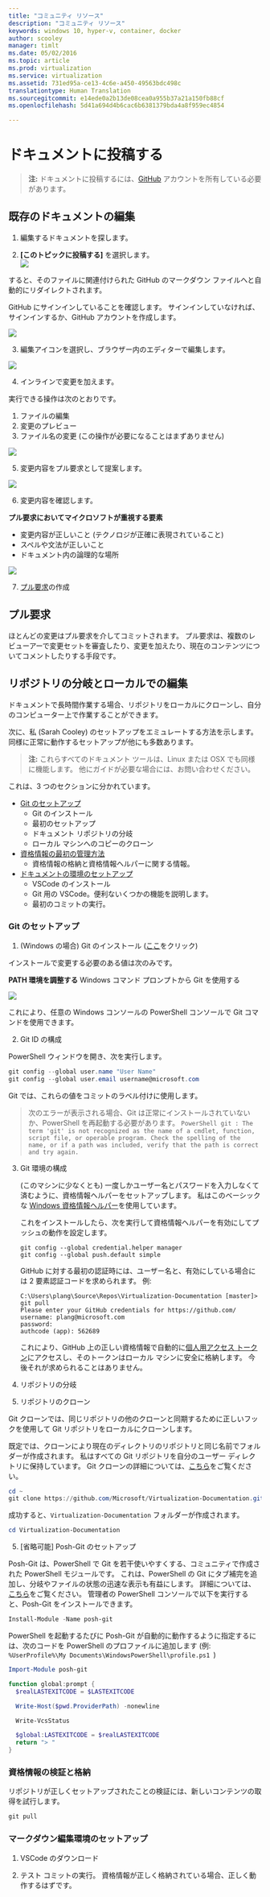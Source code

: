 ```yaml
---
title: "コミュニティ リソース"
description: "コミュニティ リソース"
keywords: windows 10, hyper-v, container, docker
author: scooley
manager: timlt
ms.date: 05/02/2016
ms.topic: article
ms.prod: virtualization
ms.service: virtualization
ms.assetid: 731ed95a-ce13-4c6e-a450-49563bdc498c
translationtype: Human Translation
ms.sourcegitcommit: e14ede0a2b13de08cea0a955b37a21a150fb88cf
ms.openlocfilehash: 5d41a694d4b6cac6b6381379bda4a8f959ec4854

---
```


# ドキュメントに投稿する

> **注:** ドキュメントに投稿するには、[GitHub](https://www.github.com) アカウントを所有している必要があります。

## 既存のドキュメントの編集

1. 編集するドキュメントを探します。  

2. **[このトピックに投稿する]** を選択します。  
  ![](media/editDoc.png)
  
  すると、そのファイルに関連付けられた GitHub のマークダウン ファイルへと自動的にリダイレクトされます。
  
  GitHub にサインインしていることを確認します。  サインインしていなければ、サインインするか、GitHub アカウントを作成します。
  
  ![](media/GitHubView.png)
  
3. 編集アイコンを選択し、ブラウザー内のエディターで編集します。
  
  ![](media/GitHubEdit.png)

4. インラインで変更を加えます。
  
  実行できる操作は次のとおりです。
  1. ファイルの編集
  2. 変更のプレビュー
  3. ファイル名の変更 (この操作が必要になることはまずありません)
  
  ![](media/GitHubEditor.png)
  
5. 変更内容をプル要求として提案します。
  
  ![](media/GitHubProposeChange.png)

6. 変更内容を確認します。
  
  **プル要求においてマイクロソフトが重視する要素**  
  * 変更内容が正しいこと (テクノロジが正確に表現されていること)
  * スペルや文法が正しいこと
  * ドキュメント内の論理的な場所
    
  ![](media/GitHubCreatePR.png)

7. [プル要求](contribute_to_docs.md#pull-requests)の作成  

## プル要求

ほとんどの変更はプル要求を介してコミットされます。  プル要求は、複数のレビューアーで変更セットを審査したり、変更を加えたり、現在のコンテンツについてコメントしたりする手段です。


## リポジトリの分岐とローカルでの編集

ドキュメントで長時間作業する場合、リポジトリをローカルにクローンし、自分のコンピューター上で作業することができます。

次に、私 (Sarah Cooley) のセットアップをエミュレートする方法を示します。  同様に正常に動作するセットアップが他にも多数あります。

> **注:** これらすべてのドキュメント ツールは、Linux または OSX でも同様に機能します。  他にガイドが必要な場合には、お問い合わせください。

これは、3 つのセクションに分かれています。
* [Git のセットアップ](contribute_to_docs.md#set-up-git)
  * Git のインストール
  * 最初のセットアップ
  * ドキュメント リポジトリの分岐
  * ローカル マシンへのコピーのクローン
* [資格情報の最初の管理方法](contribute_to_docs.md#validate-and-stash-credentials)
  * 資格情報の格納と資格情報ヘルパーに関する情報。
* [ドキュメントの環境のセットアップ](contribute_to_docs.md#set-up-markdown-editing-environment)
  * VSCode のインストール
  * Git 用の VSCode。便利ないくつかの機能を説明します。
  * 最初のコミットの実行。

### Git のセットアップ

1. (Windows の場合) Git のインストール ([ここ](https://git-for-windows.github.io/)をクリック)

  インストールで変更する必要のある値は次のみです。

  **PATH 環境を調整する** Windows コマンド プロンプトから Git を使用する

  ![](media/GitFromWinCMD.png)

  これにより、任意の Windows コンソールの PowerShell コンソールで Git コマンドを使用できます。

2. Git ID の構成

  PowerShell ウィンドウを開き、次を実行します。

  ``` PowerShell
  git config --global user.name "User Name"
  git config --global user.email username@microsoft.com
  ```

  Git では、これらの値をコミットのラベル付けに使用します。

  > 次のエラーが表示される場合、Git は正常にインストールされていないか、PowerShell を再起動する必要があります。
    ``` PowerShell
    git : The term 'git' is not recognized as the name of a cmdlet, function, script file, or operable program. Check the spelling of the name, or if a path was included, verify that the path is correct and try again.
    ```

3. Git 環境の構成

   (このマシンに少なくとも) 一度しかユーザー名とパスワードを入力しなくて済むように、資格情報ヘルパーをセットアップします。
   私はこのベーシックな [Windows 資格情報ヘルパー](https://github.com/Microsoft/Git-Credential-Manager-for-Windows#download-and-install)を使用しています。

   これをインストールしたら、次を実行して資格情報ヘルパーを有効にしてプッシュの動作を設定します。
   ```
   git config --global credential.helper manager
   git config --global push.default simple
   ```

   GitHub に対する最初の認証時には、ユーザー名と、有効にしている場合には 2 要素認証コードを求められます。
   例:
   ```
   C:\Users\plang\Source\Repos\Virtualization-Documentation [master]> git pull
   Please enter your GitHub credentials for https://github.com/
   username: plang@microsoft.com
   password:
   authcode (app): 562689
   ```
   これにより、GitHub 上の正しい資格情報で自動的に[個人用アクセス トークン](https://github.com/settings/tokens)にアクセスし、そのトークンはローカル マシンに安全に格納します。 今後それが求められることはありません。

4. リポジトリの分岐

5. リポジトリのクローン

  Git クローンでは、同じリポジトリの他のクローンと同期するために正しいフックを使用して Git リポジトリをローカルにクローンします。

  既定では、クローンにより現在のディレクトリのリポジトリと同じ名前でフォルダーが作成されます。  私はすべての Git リポジトリを自分のユーザー ディレクトリに保持しています。  Git クローンの詳細については、[こちら](http://git-scm.com/docs/git-clone)をご覧ください。

  ``` PowerShell
  cd ~
  git clone https://github.com/Microsoft/Virtualization-Documentation.git
  ```

  成功すると、`Virtualization-Documentation` フォルダーが作成されます。

  ``` PowerShell
  cd Virtualization-Documentation
  ```

5. [省略可能] Posh-Git のセットアップ

  Posh-Git は、PowerShell で Git を若干使いやすくする、コミュニティで作成された PowerShell モジュールです。  これは、PowerShell の Git にタブ補完を追加し、分岐やファイルの状態の迅速な表示も有益にします。  詳細については、[こちら](https://github.com/dahlbyk/posh-git)をご覧ください。  管理者の PowerShell コンソールで以下を実行すると、Posh-Git をインストールできます。

  ``` PowerShell
  Install-Module -Name posh-git
  ```

  PowerShell を起動するたびに Posh-Git が自動的に動作するように指定するには、次のコードを PowerShell のプロファイルに追加します (例: `%UserProfile%\My Documents\WindowsPowerShell\profile.ps1 `)

  ``` PowerShell
  Import-Module posh-git

  function global:prompt {
    $realLASTEXITCODE = $LASTEXITCODE

    Write-Host($pwd.ProviderPath) -nonewline

    Write-VcsStatus

    $global:LASTEXITCODE = $realLASTEXITCODE
    return "> "
  }
  ```

### 資格情報の検証と格納

  リポジトリが正しくセットアップされたことの検証には、新しいコンテンツの取得を試行します。

  ``` PowerShell
  git pull
  ```


### マークダウン編集環境のセットアップ

1. VSCode のダウンロード

6. テスト コミットの実行。  資格情報が正しく格納されている場合、正しく動作するはずです。






<!--HONumber=Jun16_HO4-->


